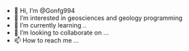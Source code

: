 - 👋 Hi, I’m @Gonfg994
- 👀 I’m interested in geosciences and geology programming
- 🌱 I’m currently learning ..
- 💞️ I’m looking to collaborate on ...
- 📫 How to reach me ...

<!---
Gonfg994/Gonfg994 is a ✨ special ✨ repository because its `README.md` (this file) appears on your GitHub profile.
You can click the Preview link to take a look at your changes.
--->
